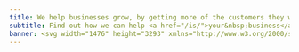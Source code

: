 ```yaml
---
title: We help businesses grow, by getting more of the customers they want and charging more money for what they sell.
subtitle: Find out how we can help <a href="/is/">your&nbsp;business</a>
banner: <svg width="1476" height="3293" xmlns="http://www.w3.org/2000/svg"><g fill="none" fill-rule="evenodd"><path d="M1476 133.65V0H606l501 502z" fill="#63666A"/><path fill="#000" d="M0 0v3293.99h1476V870.41L605.98 0z"/></g></svg>
---
```

